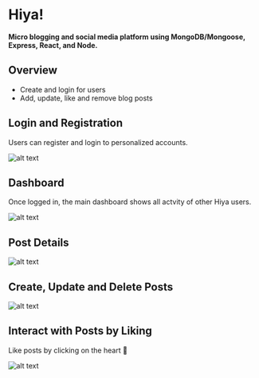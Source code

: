 # Hiya! 
**Micro blogging and social media platform using MongoDB/Mongoose, Express, React, and Node.**

## Overview
- Create and login for users
- Add, update, like and remove blog posts

## Login and Registration
Users can register and login to personalized accounts.

![alt text](https://media.giphy.com/media/1pwBZ4TpiTN7kFw2fG/giphy.gif)

## Dashboard
Once logged in, the main dashboard shows all actvity of other Hiya users.

![alt text](https://media.giphy.com/media/gpUgROfWjEHV89Xdfd/giphy.gif)

## Post Details
![alt text](https://media.giphy.com/media/QWxEtcTkPMnyNGaWhP/giphy.gif)

## Create, Update and Delete Posts
![alt text](https://media.giphy.com/media/z4mxRRSIKV4GKMyGlx/giphy.gif)

## Interact with Posts by Liking
Like posts by clicking on the heart :white_heart:

![alt text](https://media.giphy.com/media/8LmoEgs0RxjAp7HnEh/giphy.gif)
